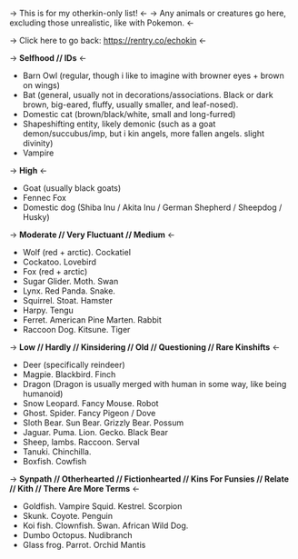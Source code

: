 -> This is for my otherkin-only list! <-
-> Any animals or creatures go here, excluding those unrealistic, like with Pokemon. <-

-> Click here to go back: https://rentry.co/echokin <-

-> **Selfhood // IDs** <- 
- Barn Owl (regular, though i like to imagine with browner eyes + brown on wings) 
- Bat (general, usually not in decorations/associations. Black or dark brown, big-eared, fluffy, usually smaller, and leaf-nosed). 
- Domestic cat (brown/black/white, small and long-furred)
- Shapeshifting entity, likely demonic (such as a goat demon/succubus/imp, but i kin angels, more fallen angels. slight divinity)
- Vampire

-> **High** <-
- Goat (usually black goats)
- Fennec Fox
- Domestic dog (Shiba Inu / Akita Inu / German Shepherd / Sheepdog / Husky)

-> **Moderate // Very Fluctuant // Medium** <-
- Wolf (red + arctic). Cockatiel
- Cockatoo. Lovebird
- Fox (red + arctic)
- Sugar Glider. Moth. Swan
- Lynx. Red Panda. Snake. 
- Squirrel. Stoat. Hamster
- Harpy. Tengu
- Ferret. American Pine Marten. Rabbit
- Raccoon Dog. Kitsune. Tiger

-> **Low // Hardly // Kinsidering // Old // Questioning // Rare Kinshifts** <-
- Deer (specifically reindeer)
- Magpie. Blackbird. Finch
- Dragon (Dragon is usually merged with human in some way, like being humanoid)
- Snow Leopard. Fancy Mouse. Robot
- Ghost. Spider. Fancy Pigeon / Dove
- Sloth Bear. Sun Bear. Grizzly Bear. Possum
- Jaguar. Puma. Lion. Gecko. Black Bear
- Sheep, lambs. Raccoon. Serval
- Tanuki. Chinchilla.
- Boxfish. Cowfish

-> **Synpath // Otherhearted // Fictionhearted // Kins For Funsies // Relate // Kith // There Are More Terms** <-
- Goldfish. Vampire Squid. Kestrel. Scorpion
- Skunk. Coyote. Penguin
- Koi fish. Clownfish. Swan. African Wild Dog.
- Dumbo Octopus. Nudibranch
- Glass frog. Parrot. Orchid Mantis